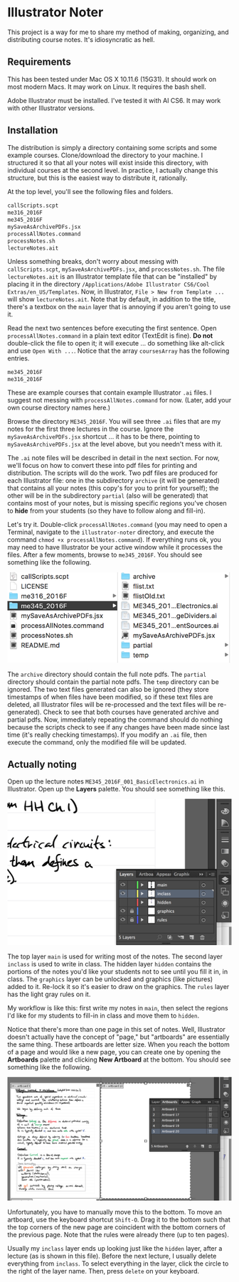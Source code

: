 # Illustrator Noter

This project is a way for me to share my method of making, organizing, and distributing course notes. It's idiosyncratic as hell.

## Requirements

This has been tested under Mac OS X 10.11.6 (15G31). It should work on most modern Macs. It may work on Linux. It requires the bash shell.

Adobe Illustrator must be installed. I've tested it with AI CS6. It may work with other Illustrator versions.

## Installation

The distribution is simply a directory containing some scripts and some example courses. Clone/download the directory to your machine. I structured it so that all your notes will exist inside this directory, with individual courses at the second level. In practice, I actually change this structure, but this is the easiest way to distribute it, rationally.

At the top level, you'll see the following files and folders.

    callScripts.scpt
    me316_2016F
    me345_2016F
    mySaveAsArchivePDFs.jsx
    processAllNotes.command
    processNotes.sh
    lectureNotes.ait

Unless something breaks, don't worry about messing with `callScripts.scpt`, `mySaveAsArchivePDFs.jsx`, and `processNotes.sh`. The file `lectureNotes.ait` is an Illustrator template file that can be "installed" by placing it in the directory `/Applications/Adobe Illustrator CS6/Cool Extras/en_US/Templates`. Now, in Illustrator, `File > New from Template ...` will show `lectureNotes.ait`. Note that by default, in addition to the title, there's a textbox on the `main` layer that is annoying if you aren't going to use it.

Read the next two sentences before executing the first sentence. Open `processAllNotes.command` in a plain text editor (TextEdit is fine). **Do not** double-click the file to open it; it will execute ... do something like alt-click and use `Open With ...`. Notice that the array `coursesArray` has the following entries.

    me345_2016F
    me316_2016F

These are example courses that contain example Illustrator `.ai` files. I suggest not messing with `processAllNotes.command` for now. (Later, add your own course directory names here.)

Browse the directory `ME345_2016F`. You will see three `.ai` files that are my notes for the first three lectures in the course. Ignore the `mySaveAsArchivePDFs.jsx` shortcut ... it has to be there, pointing to `mySaveAsArchivePDFs.jsx` at the level above, but you needn't mess with it.

The `.ai` note files will be described in detail in the next section. For now, we'll focus on how to convert these into pdf files for printing and distribution. The scripts will do the work. Two pdf files are produced for each Illustrator file: one in the subdirectory `archive` (it will be generated) that contains all your notes (this copy's for you to print for yourself); the other will be in the subdirectory `partial` (also will be generated) that contains most of your notes, but is missing specific regions you've chosen to **hide** from your students (so they have to follow along and fill-in).

Let's try it. Double-click `processAllNotes.command` (you may need to open a Terminal, navigate to the `illustrator-noter` directory, and execute the command `chmod +x processAllNotes.command`). If everything runs ok, you may need to have Illustrator be your active window while it processes the files. After a few moments, browse to `me345_2016F`. You should see something like the following.

![done](.readme/done.png)

The `archive` directory should contain the full note pdfs. The `partial` directory should contain the partial note pdfs. The `temp` directory can be ignored. The two text files generated can also be ignored (they store timestamps of when files have been modified, so if these text files are deleted, all Illustrator files will be re-processed and the text files will be re-generated). Check to see that both courses have generated archive and partial pdfs. Now, immediately repeating the command should do nothing because the scripts check to see if any changes have been made since last time (it's really checking timestamps). If you modify an `.ai` file, then execute the command, only the modified file will be updated.

## Actually noting

Open up the lecture notes `ME345_2016F_001_BasicElectronics.ai` in Illustrator. Open up the **Layers** palette. You should see something like this.

![layers](.readme/layers.png)

The top layer `main` is used for writing most of the notes. The second layer `inclass` is used to write in class. The hidden layer `hidden` contains the portions of the notes you'd like your students not to see until you fill it in, in class. The `graphics` layer can be unlocked and graphics (like pictures) added to it. Re-lock it so it's easier to draw on the graphics. The `rules` layer has the light gray rules on it.

My workflow is like this: first write my notes in `main`, then select the regions I'd like for my students to fill-in in class and move them to `hidden`.

Notice that there's more than one page in this set of notes. Well, Illustrator doesn't actually have the concept of "page," but "artboards" are essentially the same thing. These artboards are letter size. When you reach the bottom of a page and would like a new page, you can create one by opening the **Artboards** palette and clicking **New Artboard** at the bottom. You should see something like the following.

![artboards](.readme/artboards.png)

Unfortunately, you have to manually move this to the bottom. To move an artboard, use the keyboard shortcut `Shift-O`. Drag it to the bottom such that the top corners of the new page are coincident with the bottom corners of the previous page. Note that the rules were already there (up to ten pages).

Usually my `inclass` layer ends up looking just like the `hidden` layer, after a lecture (as is shown in this file). Before the next lecture, I usually delete everything from `inclass`. To select everything in the layer, click the circle to the right of the layer name. Then, press `delete` on your keyboard.

